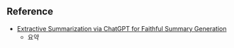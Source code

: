 ## Reference 

- [Extractive Summarization via ChatGPT for Faithful Summary Generation](https://arxiv.org/pdf/2304.04193.pdf)
  - 요약
